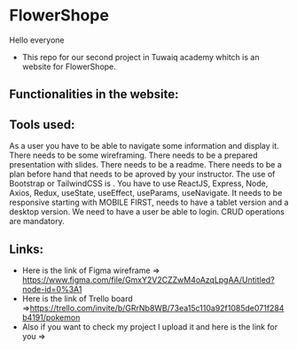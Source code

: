 # FlowerShope

Hello everyone

* This repo for our  second project  in Tuwaiq academy whitch is an website for FlowerShope.

## Functionalities in the website:


## Tools used:
As a user you have to be able to navigate some information and display it.
There needs to be some wireframing.
There needs to be a prepared presentation with slides.
There needs to be a readme.
There needs to be a plan before hand that needs to be aproved by your instructor.
The use of Bootstrap or TailwindCSS is .
You have to use ReactJS, Express, Node, Axios, Redux, useState, useEffect, useParams, useNavigate.
It needs to be responsive starting with MOBILE FIRST, needs to have a tablet version and a desktop version.
We need to have a user be able to login.
CRUD operations are mandatory.

<!-- ## Problem encountered: -->
## Links:
* Here is the link of Figma wireframe => https://www.figma.com/file/GmxY2V2CZZwM4oAzqLpgAA/Untitled?node-id=0%3A1
* Here is the link of Trello board =>https://trello.com/invite/b/GRrNb8WB/73ea15c110a92f1085de071f284b4191/pokemon
* Also if you want to check my project I upload it and here is the link for you => 